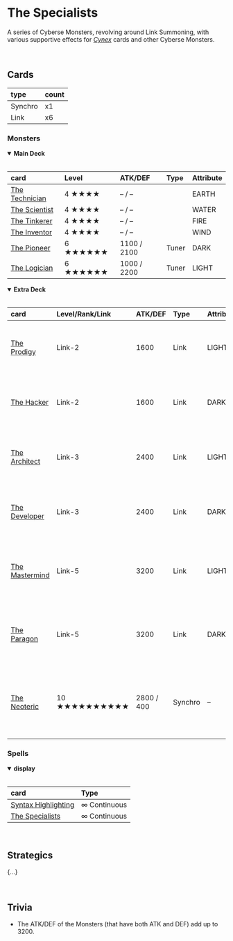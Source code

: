 # The Specialists

A series of Cyberse Monsters, revolving around Link Summoning, with various supportive effects for [*Cynex*](Cynex.md) cards and other Cyberse Monsters.


<br>


## Cards

| type | count |
| :--- | :---- |
| Synchro | x1 |
| Link    | x6 |

### Monsters

<details open>
  <summary> <b> Main Deck </b> </summary> <br>

| card | Level | ATK/DEF | Type | Attribute |
| :--- | :---- | :------ | :--- | :-------- |
| [The Technician](../cards/monsters/standard/The%Technician.md) | 4 ★★★★ | – / – | | EARTH |
| [The Scientist](../cards/monsters/standard/The%Scientist.md) | 4 ★★★★ | – / – | | WATER |
| [The Tinkerer](../cards/monsters/standard/The%Tinkerer.md) | 4 ★★★★ | – / – | | FIRE |
| [The Inventor](../cards/monsters/standard/The%Inventor.md) | 4 ★★★★ | – / – | | WIND |
| [The Pioneer](../cards/monsters/standard/The%Pioneer.md) | 6 ★★★★★★ | 1100 / 2100 | Tuner | DARK |
| [The Logician](../cards/monsters/standard/The%Logician.md) | 6 ★★★★★★ | 1000 / 2200 | Tuner | LIGHT |

</details>

<details open>
  <summary> <b> Extra Deck </b> </summary> <br>

| card | Level/Rank/Link | ATK/DEF | Type | Attribute | Material |
| :--- | :-------------- | :------ | :--- | :-------- | :------- |
| [The Prodigy](../cards/monsters/link/The%20Prodigy.md) | Link-2 | 1600 | Link | LIGHT | 2 Cyberse Monsters with different Attributes |
| [The Hacker](../cards/monsters/link/The%20PHacker.md) | Link-2 | 1600 | Link | DARK | 2 Cyberse Monsters with different Attributes |
| [The Architect](../cards/monsters/link/The%20Architect.md) | Link-3 | 2400 | Link | LIGHT | 2+ Cyberse Monsters with different Attributes |
| [The Developer](../cards/monsters/link/The%20Architect.md) | Link-3 | 2400 | Link | DARK | 2+ Cyberse Monsters with different Attributes |
| [The Mastermind](../cards/monsters/link/The%20Mastermind.md) | Link-5 | 3200 | Link | LIGHT | 2+ Cyberse Monsters, including a LIGHT Link Monster |
| [The Paragon](../cards/monsters/link/The%20Paragon.md) | Link-5 | 3200 | Link | DARK | 2+ Cyberse Monsters, including a DARK Link Monster |
| [The Neoteric](../cards/monsters/synchro/The%20Neoteric.md) | 10 ★★★★★★★★★★ | 2800 / 400 | Synchro | – | 1 Cyberse Tuner Monster + 1+ non-Tuner Monsters |

</details>

### Spells

<details open>
  <summary> <b> display </b> </summary> <br>

| card | Type |
| :--- | :--- |
| [Syntax Highlighting](../cards/spells/–/–.md) | ∞ Continuous |
| [The Specialists](../cards/spells/–/–.md) | ∞ Continuous |

</details>


<br>


## Strategics

{...}


<br>


## Trivia

- The ATK/DEF of the Monsters (that have both ATK and DEF) add up to 3200.
